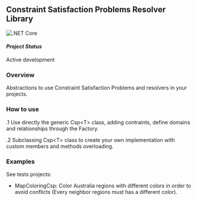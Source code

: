 Constraint Satisfaction Problems Resolver Library
---
![.NET Core](https://github.com/sandhaka/csp/workflows/.NET%20Core/badge.svg)

#### *Project Status*
Active development

### Overview
Abstractions to use Constraint Satisfaction Problems and resolvers in your projects.

### How to use 
.1 Use directly the generic Csp\<T\> class, adding contraints, define domains and relationships through the Factory.

.2 Subclassing Csp\<T\> class to create your own implementation with custom members and methods overloading.

### Examples
See tests projects:
- MapColoringCsp: Color Australia regions with different colors in order to avoid conflicts (Every neighbor regions must has a different color).